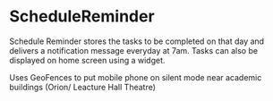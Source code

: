 # ScheduleReminder

Schedule Reminder stores the tasks to be completed on that day and delivers a notification message everyday at 7am. Tasks can also be displayed on home screen using a widget.

Uses GeoFences to put mobile phone on silent mode near academic buildings (Orion/ Leacture Hall Theatre)
